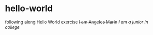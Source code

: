 # hello-world
following along Hello World exercise
~~I am Angeles Marin~~
_I am a junior in college_
